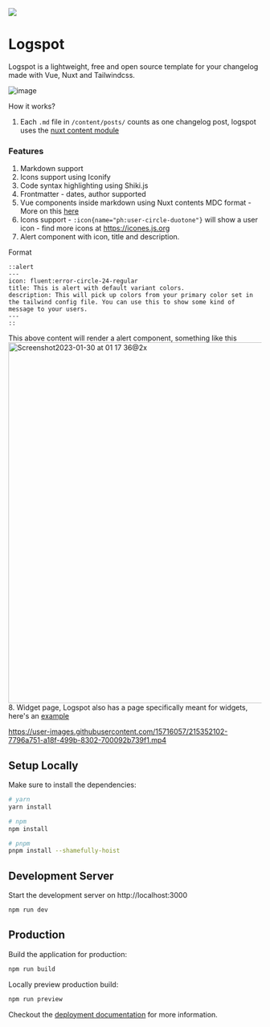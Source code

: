 [<img src="https://essentials.supersaas.dev/supersaas-banner.png">](https://supersaas.dev?ref=github-logspot)

# Logspot

Logspot is a lightweight, free and open source template for your changelog made with Vue, Nuxt and Tailwindcss. 

![image](https://user-images.githubusercontent.com/15716057/215351682-9f1032a5-7b71-4e5c-be22-951df57198d4.png)

How it works?

1. Each `.md` file in `/content/posts/` counts as one changelog post, logspot uses the [nuxt content module](https://content.nuxtjs.org/)

### Features
1. Markdown support
2. Icons support using Iconify
3. Code syntax highlighting using Shiki.js
4. Frontmatter - dates, author supported
5. Vue components inside markdown using Nuxt contents MDC format - More on this [here](https://content.nuxtjs.org/guide/writing/mdc)
6. Icons support - `:icon{name="ph:user-circle-duotone"}` will show a user icon - find more icons at https://icones.js.org
7. Alert component with icon, title and description.

Format
```
::alert
---
icon: fluent:error-circle-24-regular
title: This is alert with default variant colors.
description: This will pick up colors from your primary color set in the tailwind config file. You can use this to show some kind of message to your users.
---
::
```
This above content will render a alert component, something like this
<img width="719" alt="Screenshot2023-01-30 at 01 17 36@2x" src="https://user-images.githubusercontent.com/15716057/215352019-66f4fb5f-1c2b-4ea0-a596-671aa9a99b51.png">
8. Widget page, Logspot also has a page specifically meant for widgets, here's an [example](https://logspot.vercel.app/test)


https://user-images.githubusercontent.com/15716057/215352102-7796a751-a18f-499b-8302-700092b739f1.mp4



## Setup Locally

Make sure to install the dependencies:

```bash
# yarn
yarn install

# npm
npm install

# pnpm
pnpm install --shamefully-hoist
```

## Development Server

Start the development server on http://localhost:3000

```bash
npm run dev
```

## Production

Build the application for production:

```bash
npm run build
```

Locally preview production build:

```bash
npm run preview
```

Checkout the [deployment documentation](https://v3.nuxtjs.org/guide/deploy/presets) for more information.
